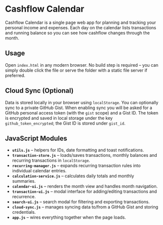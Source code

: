 # Cashflow Calendar

Cashflow Calendar is a single page web app for planning and tracking your personal income and expenses. Each day on the calendar lists transactions and running balance so you can see how cashflow changes through the month.

## Usage

Open `index.html` in any modern browser. No build step is required – you can simply double click the file or serve the folder with a static file server if preferred.

## Cloud Sync (Optional)

Data is stored locally in your browser using `localStorage`. You can optionally sync to a private GitHub Gist. When enabling sync you will be asked for a GitHub personal access token (with the `gist` scope) and a Gist ID. The token is encrypted and saved in local storage under the key `github_token_encrypted`; the Gist ID is stored under `gist_id`.

## JavaScript Modules

- **`utils.js`** – helpers for IDs, date formatting and toast notifications.
- **`transaction-store.js`** – loads/saves transactions, monthly balances and recurring transactions in `localStorage`.
- **`recurring-manager.js`** – expands recurring transaction rules into individual calendar entries.
- **`calculation-service.js`** – calculates daily totals and monthly summaries.
- **`calendar-ui.js`** – renders the month view and handles month navigation.
- **`transaction-ui.js`** – modal interface for adding/editing transactions and recurrence.
- **`search-ui.js`** – search modal for filtering and exporting transactions.
- **`cloud-sync.js`** – manages syncing data to/from a GitHub Gist and storing credentials.
- **`app.js`** – wires everything together when the page loads.


